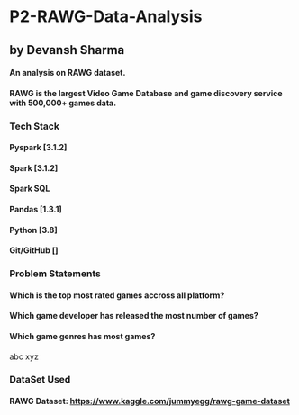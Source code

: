 # P2-RAWG-Data-Analysis
## by Devansh Sharma
#### An analysis on RAWG dataset.

#### RAWG is the largest Video Game Database and game discovery service with 500,000+ games data.

### Tech Stack
#### Pyspark [3.1.2]
#### Spark [3.1.2]
#### Spark SQL
#### Pandas [1.3.1]
#### Python [3.8]
#### Git/GitHub []
### Problem Statements
#### Which is the top most rated games accross all platform?
#### Which game developer has released the most number of games?
#### Which game genres has most games?
abc
xyz
### DataSet Used
#### RAWG Dataset: https://www.kaggle.com/jummyegg/rawg-game-dataset


